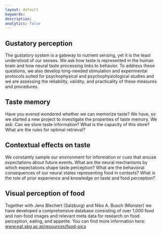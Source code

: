 ```yaml
---
layout: default
keywords:
description:  
analytics: false 
---
```


## <i class="fa fa-folder-open-o fa-2x" aria-hidden="true" style="center"></i> Gustatory perception
The gustatory system is a gateway to nutrient sensing, yet it is the least understood of our senses. We ask how taste is represented in the human brain and how neural taste processing links to behavior. To address these questions, we also develop long-needed stimulation and experimental protocols suited for psychophysical and psychophysiological studies and we are assessing the reliability, validity, and practicality of these measures and procedures.

## <i class="fa fa-folder-open-o fa-2x" aria-hidden="true" style="center"></i> Taste memory
Have you evered wondered whether we can memorize taste? We have, so we started a new project to investigate the properties of taste memory. We ask: Can we store taste information? What is the capacity of this store? What are the rules for optimal retrieval? 

## <i class="fa fa-folder-open-o fa-2x" aria-hidden="true" style="center"></i>  Contextual effects on taste
We constantly sample our environment for information or cues that arouse expectations about future events. What are the neural mechanisms by which expectations shape taste perception? What are the behavioral consequences of our neural states representing food in contexts? What is the role of prior experience and knowledge on taste and food perception?

## <i class="fa fa-folder-open-o fa-2x" aria-hidden="true" style="center"></i>  Visual perception of food
Together with Jens Blechert (Salzburg) and Niko A. Busch (Münster) we have developed a comprehensive database consisting of over 1,000 food and non-food images and relevant meta data for research on food perception, eating, and appetite. You can find more information here: www.eat.sbg.ac.at/resources/food-pics
